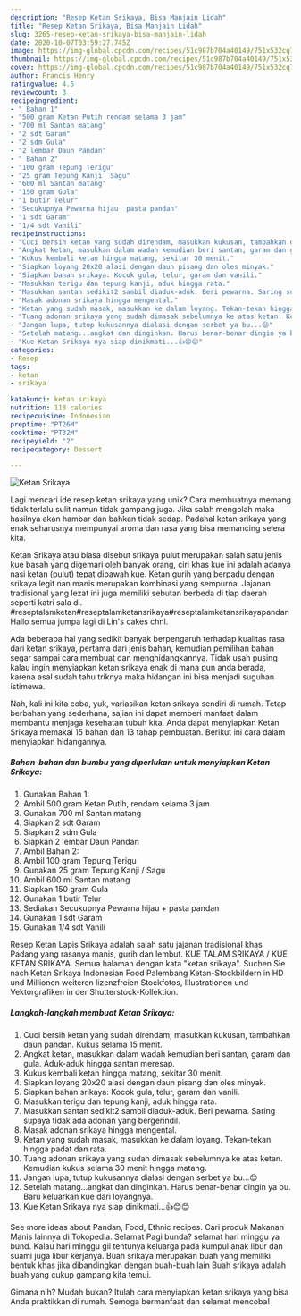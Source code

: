 ```yaml
---
description: "Resep Ketan Srikaya, Bisa Manjain Lidah"
title: "Resep Ketan Srikaya, Bisa Manjain Lidah"
slug: 3265-resep-ketan-srikaya-bisa-manjain-lidah
date: 2020-10-07T03:59:27.745Z
image: https://img-global.cpcdn.com/recipes/51c987b704a40149/751x532cq70/ketan-srikaya-foto-resep-utama.jpg
thumbnail: https://img-global.cpcdn.com/recipes/51c987b704a40149/751x532cq70/ketan-srikaya-foto-resep-utama.jpg
cover: https://img-global.cpcdn.com/recipes/51c987b704a40149/751x532cq70/ketan-srikaya-foto-resep-utama.jpg
author: Francis Henry
ratingvalue: 4.5
reviewcount: 3
recipeingredient:
- " Bahan 1"
- "500 gram Ketan Putih rendam selama 3 jam"
- "700 ml Santan matang"
- "2 sdt Garam"
- "2 sdm Gula"
- "2 lembar Daun Pandan"
- " Bahan 2"
- "100 gram Tepung Terigu"
- "25 gram Tepung Kanji  Sagu"
- "600 ml Santan matang"
- "150 gram Gula"
- "1 butir Telur"
- "Secukupnya Pewarna hijau  pasta pandan"
- "1 sdt Garam"
- "1/4 sdt Vanili"
recipeinstructions:
- "Cuci bersih ketan yang sudah direndam, masukkan kukusan, tambahkan daun pandan. Kukus selama 15 menit."
- "Angkat ketan, masukkan dalam wadah kemudian beri santan, garam dan gula. Aduk-aduk hingga santan meresap."
- "Kukus kembali ketan hingga matang, sekitar 30 menit."
- "Siapkan loyang 20x20 alasi dengan daun pisang dan oles minyak."
- "Siapkan bahan srikaya: Kocok gula, telur, garam dan vanili."
- "Masukkan terigu dan tepung kanji, aduk hingga rata."
- "Masukkan santan sedikit2 sambil diaduk-aduk. Beri pewarna. Saring supaya tidak ada adonan yang bergerindil."
- "Masak adonan srikaya hingga mengental."
- "Ketan yang sudah masak, masukkan ke dalam loyang. Tekan-tekan hingga padat dan rata."
- "Tuang adonan srikaya yang sudah dimasak sebelumnya ke atas ketan. Kemudian kukus selama 30 menit hingga matang."
- "Jangan lupa, tutup kukusannya dialasi dengan serbet ya bu...😊"
- "Setelah matang...angkat dan dinginkan. Harus benar-benar dingin ya bu. Baru keluarkan kue dari loyangnya."
- "Kue Ketan Srikaya nya siap dinikmati...👍😊😊"
categories:
- Resep
tags:
- ketan
- srikaya

katakunci: ketan srikaya 
nutrition: 118 calories
recipecuisine: Indonesian
preptime: "PT26M"
cooktime: "PT32M"
recipeyield: "2"
recipecategory: Dessert

---
```



![Ketan Srikaya](https://img-global.cpcdn.com/recipes/51c987b704a40149/751x532cq70/ketan-srikaya-foto-resep-utama.jpg)

Lagi mencari ide resep ketan srikaya yang unik? Cara membuatnya memang tidak terlalu sulit namun tidak gampang juga. Jika salah mengolah maka hasilnya akan hambar dan bahkan tidak sedap. Padahal ketan srikaya yang enak seharusnya mempunyai aroma dan rasa yang bisa memancing selera kita.

Ketan Srikaya atau biasa disebut srikaya pulut merupakan salah satu jenis kue basah yang digemari oleh banyak orang, ciri khas kue ini adalah adanya nasi ketan (pulut) tepat dibawah kue. Ketan gurih yang berpadu dengan srikaya legit nan manis merupakan kombinasi yang sempurna. Jajanan tradisional yang lezat ini juga memiliki sebutan berbeda di tiap daerah seperti katri sala di. #reseptalamketan#reseptalamketansrikaya#reseptalamketansrikayapandan Hallo semua jumpa lagi di Lin&#39;s cakes chnl.

Ada beberapa hal yang sedikit banyak berpengaruh terhadap kualitas rasa dari ketan srikaya, pertama dari jenis bahan, kemudian pemilihan bahan segar sampai cara membuat dan menghidangkannya. Tidak usah pusing kalau ingin menyiapkan ketan srikaya enak di mana pun anda berada, karena asal sudah tahu triknya maka hidangan ini bisa menjadi suguhan istimewa.


Nah, kali ini kita coba, yuk, variasikan ketan srikaya sendiri di rumah. Tetap berbahan yang sederhana, sajian ini dapat memberi manfaat dalam membantu menjaga kesehatan tubuh kita. Anda dapat menyiapkan Ketan Srikaya memakai 15 bahan dan 13 tahap pembuatan. Berikut ini cara dalam menyiapkan hidangannya.

<!--inarticleads1-->

##### Bahan-bahan dan bumbu yang diperlukan untuk menyiapkan Ketan Srikaya:

1. Gunakan  Bahan 1:
1. Ambil 500 gram Ketan Putih, rendam selama 3 jam
1. Gunakan 700 ml Santan matang
1. Siapkan 2 sdt Garam
1. Siapkan 2 sdm Gula
1. Siapkan 2 lembar Daun Pandan
1. Ambil  Bahan 2:
1. Ambil 100 gram Tepung Terigu
1. Gunakan 25 gram Tepung Kanji / Sagu
1. Ambil 600 ml Santan matang
1. Siapkan 150 gram Gula
1. Gunakan 1 butir Telur
1. Sediakan Secukupnya Pewarna hijau + pasta pandan
1. Gunakan 1 sdt Garam
1. Gunakan 1/4 sdt Vanili


Resep Ketan Lapis Srikaya adalah salah satu jajanan tradisional khas Padang yang rasanya manis, gurih dan lembut. KUE TALAM SRIKAYA / KUE KETAN SRIKAYA. Semua halaman dengan kata &#34;ketan srikaya&#34;. Suchen Sie nach Ketan Srikaya Indonesian Food Palembang Ketan-Stockbildern in HD und Millionen weiteren lizenzfreien Stockfotos, Illustrationen und Vektorgrafiken in der Shutterstock-Kollektion. 

<!--inarticleads2-->

##### Langkah-langkah membuat Ketan Srikaya:

1. Cuci bersih ketan yang sudah direndam, masukkan kukusan, tambahkan daun pandan. Kukus selama 15 menit.
1. Angkat ketan, masukkan dalam wadah kemudian beri santan, garam dan gula. Aduk-aduk hingga santan meresap.
1. Kukus kembali ketan hingga matang, sekitar 30 menit.
1. Siapkan loyang 20x20 alasi dengan daun pisang dan oles minyak.
1. Siapkan bahan srikaya: Kocok gula, telur, garam dan vanili.
1. Masukkan terigu dan tepung kanji, aduk hingga rata.
1. Masukkan santan sedikit2 sambil diaduk-aduk. Beri pewarna. Saring supaya tidak ada adonan yang bergerindil.
1. Masak adonan srikaya hingga mengental.
1. Ketan yang sudah masak, masukkan ke dalam loyang. Tekan-tekan hingga padat dan rata.
1. Tuang adonan srikaya yang sudah dimasak sebelumnya ke atas ketan. Kemudian kukus selama 30 menit hingga matang.
1. Jangan lupa, tutup kukusannya dialasi dengan serbet ya bu...😊
1. Setelah matang...angkat dan dinginkan. Harus benar-benar dingin ya bu. Baru keluarkan kue dari loyangnya.
1. Kue Ketan Srikaya nya siap dinikmati...👍😊😊


See more ideas about Pandan, Food, Ethnic recipes. Cari produk Makanan Manis lainnya di Tokopedia. Selamat Pagi bunda? selamat hari minggu ya bund. Kalau hari minggu gii tentunya keluarga pada kumpul anak libur dan suami juga libur kerjanya. Buah srikaya merupakan buah yang memiliki bentuk khas jika dibandingkan dengan buah-buah lain Buah srikaya adalah buah yang cukup gampang kita temui. 

Gimana nih? Mudah bukan? Itulah cara menyiapkan ketan srikaya yang bisa Anda praktikkan di rumah. Semoga bermanfaat dan selamat mencoba!
